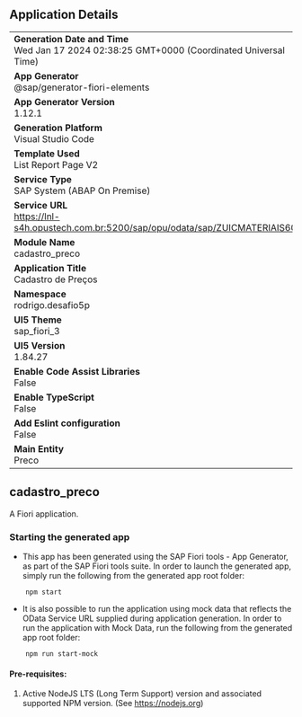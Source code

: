 ## Application Details
|               |
| ------------- |
|**Generation Date and Time**<br>Wed Jan 17 2024 02:38:25 GMT+0000 (Coordinated Universal Time)|
|**App Generator**<br>@sap/generator-fiori-elements|
|**App Generator Version**<br>1.12.1|
|**Generation Platform**<br>Visual Studio Code|
|**Template Used**<br>List Report Page V2|
|**Service Type**<br>SAP System (ABAP On Premise)|
|**Service URL**<br> https://lnl-s4h.opustech.com.br:5200/sap/opu/odata/sap/ZUICMATERIAIS606
|**Module Name**<br>cadastro_preco|
|**Application Title**<br>Cadastro de Preços|
|**Namespace**<br>rodrigo.desafio5p|
|**UI5 Theme**<br>sap_fiori_3|
|**UI5 Version**<br>1.84.27|
|**Enable Code Assist Libraries**<br>False|
|**Enable TypeScript**<br>False|
|**Add Eslint configuration**<br>False|
|**Main Entity**<br>Preco|

## cadastro_preco

A Fiori application.

### Starting the generated app

-   This app has been generated using the SAP Fiori tools - App Generator, as part of the SAP Fiori tools suite.  In order to launch the generated app, simply run the following from the generated app root folder:

```
    npm start
```

- It is also possible to run the application using mock data that reflects the OData Service URL supplied during application generation.  In order to run the application with Mock Data, run the following from the generated app root folder:

```
    npm run start-mock
```

#### Pre-requisites:

1. Active NodeJS LTS (Long Term Support) version and associated supported NPM version.  (See https://nodejs.org)


